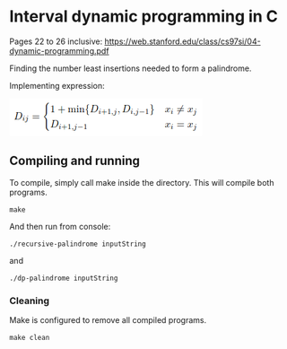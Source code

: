 # Interval dynamic programming in C
Pages 22 to 26 inclusive: https://web.stanford.edu/class/cs97si/04-dynamic-programming.pdf

Finding the number least insertions needed to form a palindrome.

Implementing expression:

![Image description](dyn.png)

## Compiling and running
To compile, simply call make inside the directory. This will compile both programs.
```
make
```

And then run from console:
```
./recursive-palindrome inputString
```
and
```
./dp-palindrome inputString
```
### Cleaning
Make is configured to remove all compiled programs.
```
make clean
```